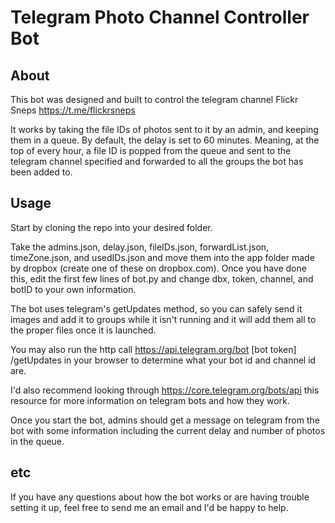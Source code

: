 # Telegram Photo Channel Controller Bot
## About
This bot was designed and built to control the telegram channel Flickr Sneps https://t.me/flickrsneps

It works by taking the file IDs of photos sent to it by an admin, and keeping them in a queue.
By default, the delay is set to 60 minutes. Meaning, at the top of every hour, a file ID is popped
from the queue and sent to the telegram channel specified and forwarded to all the groups the bot
has been added to.

## Usage
Start by cloning the repo into your desired folder.

Take the admins.json, delay.json, fileIDs.json, forwardList.json, timeZone.json, and usedIDs.json
and move them into the app folder made by dropbox (create one of these on dropbox.com). Once you
have done this, edit the first few lines of bot.py and change dbx, token, channel, and botID to
your own information.

The bot uses telegram's getUpdates method, so you can safely send it images and add it to groups while
it isn't running and it will add them all to the proper files once it is launched.

You may also run the http call https://api.telegram.org/bot [bot token] /getUpdates in your browser to
determine what your bot id and channel id are.

I'd also recommend looking through https://core.telegram.org/bots/api this resource for more information
on telegram bots and how they work.

Once you start the bot, admins should get a message on telegram from the bot with some information
including the current delay and number of photos in the queue.

## etc

If you have any questions about how the bot works or are having trouble setting it up, feel free to
send me an email and I'd be happy to help.